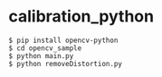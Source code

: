 # calibration_python

```
$ pip install opencv-python
$ cd opencv_sample
$ python main.py
$ python removeDistortion.py
```